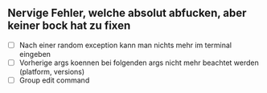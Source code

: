 ## Nervige Fehler, welche absolut abfucken, aber keiner bock hat zu fixen

- [ ] Nach einer random exception kann man nichts mehr im terminal eingeben
- [ ] Vorherige args koennen bei folgenden args nicht mehr beachtet werden (platform, versions)
- [ ] Group edit command